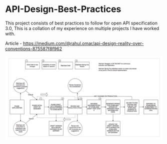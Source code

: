 # API-Design-Best-Practices
This project consists of best practices to follow for open API specification 3.0, This is a collation of my experience on multiple projects I have worked with.

Article - https://medium.com/@rahul.omar/api-design-reality-over-conventions-875587f8f962

![alt text](https://github.com/omarrahul/API-Design-Best-Practices/blob/master/images/Workflow.png)

